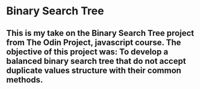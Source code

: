 # Binary Search Tree

## This is my take on the Binary Search Tree project from The Odin Project, javascript course. The objective of this project was: To develop a balanced binary search tree that do not accept duplicate values structure with their common methods.